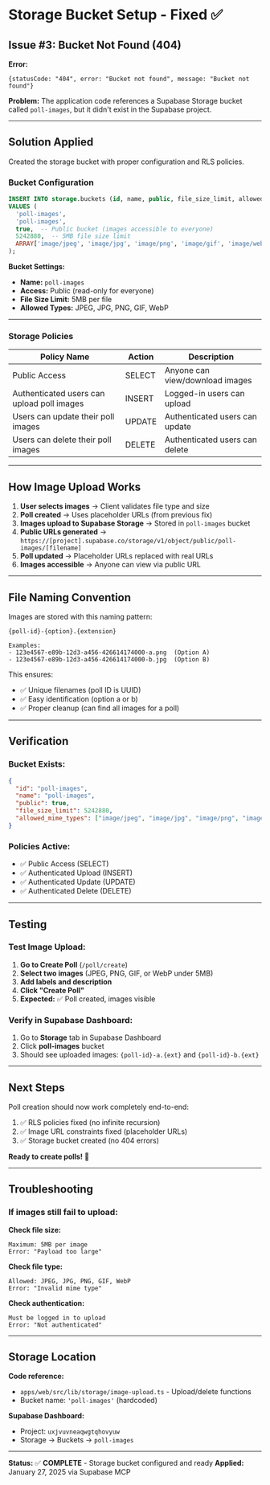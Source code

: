# Storage Bucket Setup - Fixed ✅

## Issue #3: Bucket Not Found (404)

**Error:**
```
{statusCode: "404", error: "Bucket not found", message: "Bucket not found"}
```

**Problem:**
The application code references a Supabase Storage bucket called `poll-images`, but it didn't exist in the Supabase project.

---

## Solution Applied

Created the storage bucket with proper configuration and RLS policies.

### Bucket Configuration

```sql
INSERT INTO storage.buckets (id, name, public, file_size_limit, allowed_mime_types)
VALUES (
  'poll-images',
  'poll-images',
  true,  -- Public bucket (images accessible to everyone)
  5242880,  -- 5MB file size limit
  ARRAY['image/jpeg', 'image/jpg', 'image/png', 'image/gif', 'image/webp']
);
```

**Bucket Settings:**
- **Name:** `poll-images`
- **Access:** Public (read-only for everyone)
- **File Size Limit:** 5MB per file
- **Allowed Types:** JPEG, JPG, PNG, GIF, WebP

---

### Storage Policies

| Policy Name | Action | Description |
|-------------|--------|-------------|
| Public Access | SELECT | Anyone can view/download images |
| Authenticated users can upload poll images | INSERT | Logged-in users can upload |
| Users can update their poll images | UPDATE | Authenticated users can update |
| Users can delete their poll images | DELETE | Authenticated users can delete |

---

## How Image Upload Works

1. **User selects images** → Client validates file type and size
2. **Poll created** → Uses placeholder URLs (from previous fix)
3. **Images upload to Supabase Storage** → Stored in `poll-images` bucket
4. **Public URLs generated** → `https://[project].supabase.co/storage/v1/object/public/poll-images/[filename]`
5. **Poll updated** → Placeholder URLs replaced with real URLs
6. **Images accessible** → Anyone can view via public URL

---

## File Naming Convention

Images are stored with this naming pattern:
```
{poll-id}-{option}.{extension}

Examples:
- 123e4567-e89b-12d3-a456-426614174000-a.png  (Option A)
- 123e4567-e89b-12d3-a456-426614174000-b.jpg  (Option B)
```

This ensures:
- ✅ Unique filenames (poll ID is UUID)
- ✅ Easy identification (option a or b)
- ✅ Proper cleanup (can find all images for a poll)

---

## Verification

### Bucket Exists:
```json
{
  "id": "poll-images",
  "name": "poll-images",
  "public": true,
  "file_size_limit": 5242880,
  "allowed_mime_types": ["image/jpeg", "image/jpg", "image/png", "image/gif", "image/webp"]
}
```

### Policies Active:
- ✅ Public Access (SELECT)
- ✅ Authenticated Upload (INSERT)
- ✅ Authenticated Update (UPDATE)
- ✅ Authenticated Delete (DELETE)

---

## Testing

### Test Image Upload:

1. **Go to Create Poll** (`/poll/create`)
2. **Select two images** (JPEG, PNG, GIF, or WebP under 5MB)
3. **Add labels and description**
4. **Click "Create Poll"**
5. **Expected:** ✅ Poll created, images visible

### Verify in Supabase Dashboard:

1. Go to **Storage** tab in Supabase Dashboard
2. Click **poll-images** bucket
3. Should see uploaded images: `{poll-id}-a.{ext}` and `{poll-id}-b.{ext}`

---

## Next Steps

Poll creation should now work completely end-to-end:

1. ✅ RLS policies fixed (no infinite recursion)
2. ✅ Image URL constraints fixed (placeholder URLs)
3. ✅ Storage bucket created (no 404 errors)

**Ready to create polls!** 🎉

---

## Troubleshooting

### If images still fail to upload:

**Check file size:**
```
Maximum: 5MB per image
Error: "Payload too large"
```

**Check file type:**
```
Allowed: JPEG, JPG, PNG, GIF, WebP
Error: "Invalid mime type"
```

**Check authentication:**
```
Must be logged in to upload
Error: "Not authenticated"
```

---

## Storage Location

**Code reference:**
- `apps/web/src/lib/storage/image-upload.ts` - Upload/delete functions
- Bucket name: `'poll-images'` (hardcoded)

**Supabase Dashboard:**
- Project: `uxjvuvneaqwgtqhovyuw`
- Storage → Buckets → `poll-images`

---

**Status:** ✅ **COMPLETE** - Storage bucket configured and ready
**Applied:** January 27, 2025 via Supabase MCP

